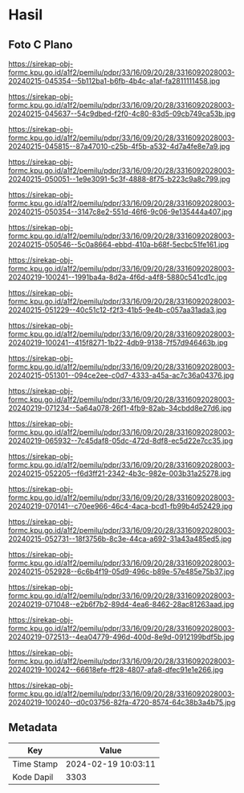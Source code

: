 # Hasil

## Foto C Plano

https://sirekap-obj-formc.kpu.go.id/a1f2/pemilu/pdpr/33/16/09/20/28/3316092028003-20240215-045354--5b112ba1-b6fb-4b4c-a1af-fa2811111458.jpg

https://sirekap-obj-formc.kpu.go.id/a1f2/pemilu/pdpr/33/16/09/20/28/3316092028003-20240215-045637--54c9dbed-f2f0-4c80-83d5-09cb749ca53b.jpg

https://sirekap-obj-formc.kpu.go.id/a1f2/pemilu/pdpr/33/16/09/20/28/3316092028003-20240215-045815--87a47010-c25b-4f5b-a532-4d7a4fe8e7a9.jpg

https://sirekap-obj-formc.kpu.go.id/a1f2/pemilu/pdpr/33/16/09/20/28/3316092028003-20240215-050051--1e9e3091-5c3f-4888-8f75-b223c9a8c799.jpg

https://sirekap-obj-formc.kpu.go.id/a1f2/pemilu/pdpr/33/16/09/20/28/3316092028003-20240215-050354--3147c8e2-551d-46f6-9c06-9e135444a407.jpg

https://sirekap-obj-formc.kpu.go.id/a1f2/pemilu/pdpr/33/16/09/20/28/3316092028003-20240215-050546--5c0a8664-ebbd-410a-b68f-5ecbc51fe161.jpg

https://sirekap-obj-formc.kpu.go.id/a1f2/pemilu/pdpr/33/16/09/20/28/3316092028003-20240219-100241--1991ba4a-8d2a-4f6d-a4f8-5880c541cd1c.jpg

https://sirekap-obj-formc.kpu.go.id/a1f2/pemilu/pdpr/33/16/09/20/28/3316092028003-20240215-051229--40c51c12-f2f3-41b5-9e4b-c057aa31ada3.jpg

https://sirekap-obj-formc.kpu.go.id/a1f2/pemilu/pdpr/33/16/09/20/28/3316092028003-20240219-100241--415f8271-1b22-4db9-9138-7f57d946463b.jpg

https://sirekap-obj-formc.kpu.go.id/a1f2/pemilu/pdpr/33/16/09/20/28/3316092028003-20240215-051301--094ce2ee-c0d7-4333-a45a-ac7c36a04376.jpg

https://sirekap-obj-formc.kpu.go.id/a1f2/pemilu/pdpr/33/16/09/20/28/3316092028003-20240219-071234--5a64a078-26f1-4fb9-82ab-34cbdd8e27d6.jpg

https://sirekap-obj-formc.kpu.go.id/a1f2/pemilu/pdpr/33/16/09/20/28/3316092028003-20240219-065932--7c45daf8-05dc-472d-8df8-ec5d22e7cc35.jpg

https://sirekap-obj-formc.kpu.go.id/a1f2/pemilu/pdpr/33/16/09/20/28/3316092028003-20240215-052205--f6d3ff21-2342-4b3c-982e-003b31a25278.jpg

https://sirekap-obj-formc.kpu.go.id/a1f2/pemilu/pdpr/33/16/09/20/28/3316092028003-20240219-070141--c70ee966-46c4-4aca-bcd1-fb99b4d52429.jpg

https://sirekap-obj-formc.kpu.go.id/a1f2/pemilu/pdpr/33/16/09/20/28/3316092028003-20240215-052731--18f3756b-8c3e-44ca-a692-31a43a485ed5.jpg

https://sirekap-obj-formc.kpu.go.id/a1f2/pemilu/pdpr/33/16/09/20/28/3316092028003-20240215-052928--6c6b4f19-05d9-496c-b89e-57e485e75b37.jpg

https://sirekap-obj-formc.kpu.go.id/a1f2/pemilu/pdpr/33/16/09/20/28/3316092028003-20240219-071048--e2b6f7b2-89d4-4ea6-8462-28ac81263aad.jpg

https://sirekap-obj-formc.kpu.go.id/a1f2/pemilu/pdpr/33/16/09/20/28/3316092028003-20240219-072513--4ea04779-496d-400d-8e9d-0912199bdf5b.jpg

https://sirekap-obj-formc.kpu.go.id/a1f2/pemilu/pdpr/33/16/09/20/28/3316092028003-20240219-100242--66618efe-ff28-4807-afa8-dfec91e1e266.jpg

https://sirekap-obj-formc.kpu.go.id/a1f2/pemilu/pdpr/33/16/09/20/28/3316092028003-20240219-100240--d0c03756-82fa-4720-8574-64c38b3a4b75.jpg


## Metadata

| Key        | Value               |
| ---------- | ------------------- |
| Time Stamp | 2024-02-19 10:03:11 |
| Kode Dapil | 3303                |



